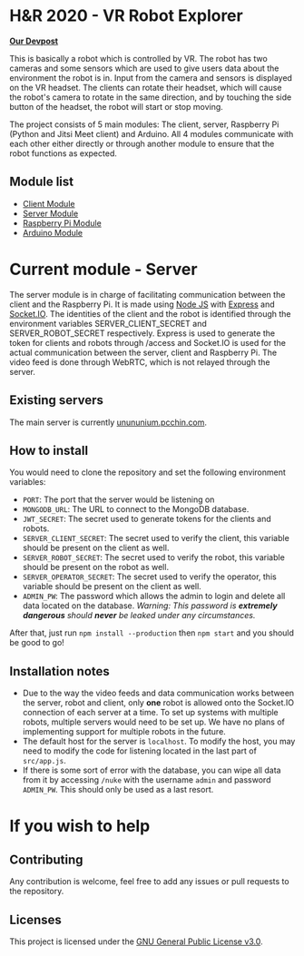 # H&R 2020 - VR Robot Explorer
 **[Our Devpost](https://devpost.com/software/hnr2020-vr-robot)**

This is basically a robot which is controlled by VR. The robot has two cameras and some sensors which are used to give users data about the environment the robot is in. Input from the camera and sensors is displayed on the VR headset. The clients can rotate their headset, which will cause the robot's camera to rotate in the same direction, and by touching the side button of the headset, the robot will start or stop moving.

The project consists of 5 main modules: The client, server, Raspberry Pi (Python and Jitsi Meet client) and Arduino. All 4 modules communicate with each other either directly or through another module to ensure that the robot functions as expected.

## Module list
 - [Client Module](https://github.com/team-unununium/robot-client-android)
 - [Server Module](https://github.com/team-unununium/robot-server)
 - [Raspberry Pi Module](https://github.com/team-unununium/robot-pi)
 - [Arduino Module](https://github.com/team-unununium/robot-arduino)

# Current module - Server
The server module is in charge of facilitating communication between the client and the Raspberry Pi. It is made using [Node JS](https://nodejs.org/) with [Express](https://www.npmjs.com/package/express) and [Socket.IO](https://www.npmjs.com/package/socket.io). The identities of the client and the robot is identified through the environment variables SERVER_CLIENT_SECRET and SERVER_ROBOT_SECRET respectively. Express is used to generate the token for clients and robots through /access and Socket.IO is used for the actual communication between the server, client and Raspberry Pi. The video feed is done through WebRTC, which is not relayed through the server.

## Existing servers
The main server is currently [unununium.pcchin.com](https://unununium.pcchin.com/).

## How to install
You would need to clone the repository and set the following environment variables:

 - `PORT`: The port that the server would be listening on
 - `MONGODB_URL`: The URL to connect to the MongoDB database.
 - `JWT_SECRET`: The secret used to generate tokens for the clients and robots.
 - `SERVER_CLIENT_SECRET`: The secret used to verify the client, this variable should be present on the client as well.
 - `SERVER_ROBOT_SECRET`: The secret used to verify the robot, this variable should be present on the robot as well.
 - `SERVER_OPERATOR_SECRET`: The secret used to verify the operator, this variable should be present on the client as well.
 - `ADMIN_PW`: The password which allows the admin to login and delete all data located on the database. *Warning: This password is **extremely dangerous** should **never** be leaked under any circumstances.*
 
 After that, just run `npm install --production` then `npm start` and you should be good to go!
 
## Installation notes
- Due to the way the video feeds and data communication works between the server, robot and client, only **one** robot is allowed onto the Socket.IO connection of each server at a time. To set up systems with multiple robots, multiple servers would need to be set up. We have no plans of implementing support for multiple robots in the future.
- The default host for the server is `localhost`. To modify the host, you may need to modify the code for listening located in the last part of `src/app.js`.
- If there is some sort of error with the database, you can wipe all data from it by accessing `/nuke` with the username `admin` and password `ADMIN_PW`. This should only be used as a last resort.

# If you wish to help

## Contributing
Any contribution is welcome, feel free to add any issues or pull requests to the repository.

## Licenses
This project is licensed under the [GNU General Public License v3.0](https://www.gnu.org/licenses/gpl-3.0.en.html).
